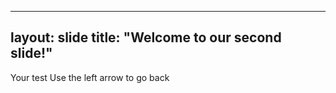 
---
layout: slide
title: "Welcome to our second slide!"
---
Your test
Use the left arrow to go back
